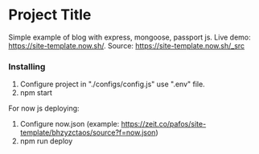 # Project Title

Simple example of blog with express, mongoose, passport js. Live demo: https://site-template.now.sh/. Source: https://site-template.now.sh/_src

### Installing

1. Configure project in "./configs/config.js" use ".env" file.
2. npm start

For now js deploying:

1. Configure now.json (example: https://zeit.co/pafos/site-template/bhzyzctaos/source?f=now.json)
2. npm run deploy
